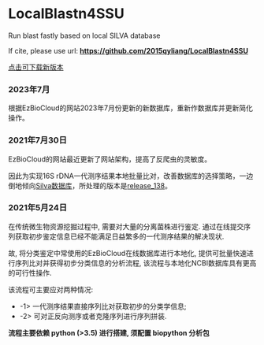 # LocalBlastn4SSU
Run blast fastly based on local SILVA database

If cite, please use url: **https://github.com/2015qyliang/LocalBlastn4SSU**

[点击可下载新版本](https://github.com/2015qyliang/LocalBlastn4SSU/archive/refs/tags/V2.0.tar.gz)

### 2023年7月

根据EzBioCloud的网站2023年7月份更新的新数据库，重新作数据库并更新简化操作。

### 2021年7月30日

EzBioCloud的网站最近更新了网站架构，提高了反爬虫的灵敏度。

因此为实现16S rDNA一代测序结果本地批量比对，改善数据库的选择策略，一边倒地倾向[Silva数据库](https://www.arb-silva.de/)，所处理的版本是[release_138](https://www.arb-silva.de/fileadmin/silva_databases/release_138/Exports/SILVA_138_SSURef_NR99_tax_silva.fasta.gz)。

### 2021年5月24日

在传统微生物资源挖掘过程中, 需要对大量的分离菌株进行鉴定. 通过在线提交序列获取初步鉴定信息已经不能满足日益繁多的一代测序结果的解决现状. 

故, 将分类鉴定中常使用的EzBioCloud在线数据库进行本地化, 提供可批量快速进行序列比对并获得初步分类信息的分析流程, 该流程与本地化NCBI数据库具有更高的可行性操作.

该流程可主要应对两种情况:

- -1> 一代测序结果直接序列比对获取初步的分类学信息;
- -2> 可对正反向测序或者克隆序列进行序列拼装.

**流程主要依赖 python (>3.5) 进行搭建, 须配置 biopython 分析包**
